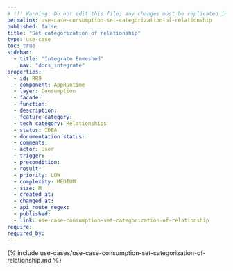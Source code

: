 ```yaml
---
# !!! Warning: Do not edit this file; any changes must be replicated in Excel !!!
permalink: use-case-consumption-set-categorization-of-relationship
published: false
title: "Set categorization of relationship"
type: use-case
toc: true
sidebar:
  - title: "Integrate Enmeshed"
    nav: "docs_integrate"
properties:
  - id: RR9
  - component: AppRuntime
  - layer: Consumption
  - facade:
  - function:
  - description:
  - feature category:
  - tech category: Relationships
  - status: IDEA
  - documentation status:
  - comments:
  - actor: User
  - trigger:
  - precondition:
  - result:
  - priority: LOW
  - complexity: MEDIUM
  - size: M
  - created_at:
  - changed_at:
  - api_route_regex:
  - published:
  - link: use-case-consumption-set-categorization-of-relationship
require:
required_by:
---
```


{% include use-cases/use-case-consumption-set-categorization-of-relationship.md %}

